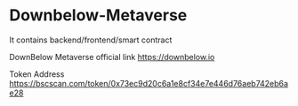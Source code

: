 # Downbelow-Metaverse
It contains backend/frontend/smart contract



DownBelow Metaverse official link
https://downbelow.io

Token Address
https://bscscan.com/token/0x73ec9d20c6a1e8cf34e7e446d76aeb742eb6ae28
